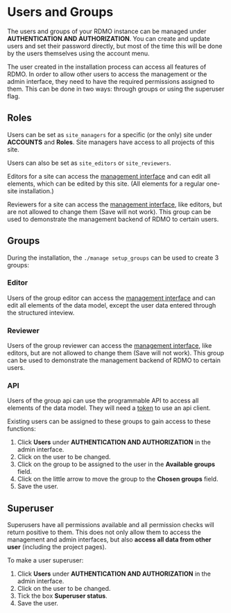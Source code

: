 # Users and Groups

The users and groups of your RDMO instance can be managed under **AUTHENTICATION AND AUTHORIZATION**. You can create and update users and set their password directly, but most of the time this will be done by the users themselves using the account menu.

The user created in the installation process can access all features of RDMO. In order to allow other users to access the management or the admin interface, they need to have the required permissions assigned to them. This can be done in two ways: through groups or using the superuser flag.

## Roles

Users can be set as `site_managers` for a specific (or the only) site under **ACCOUNTS** and **Roles**. Site managers have access to all projects of this site.

Users can also be set as `site_editors` or `site_reviewers`.

Editors for a site can access the [management interface](../management/index) and can edit all elements, which can be edited by this site. (All elements for a regular one-site installation.) 

Reviewers for a site can access the [management interface](../management/index), like editors, but are not allowed to change them (Save will not work). This group can be used to demonstrate the management backend of RDMO to certain users.

## Groups

During the installation, the `./manage setup_groups` can be used to create 3 groups:

### Editor
Users of the group editor can access the [management interface](../management/index) and can edit all elements of the data model, except the user data entered through the structured inteview.

### Reviewer
Users of the group reviewer can access the [management interface](../management/index), like editors, but are not allowed to change them (Save will not work). This group can be used to demonstrate the management backend of RDMO to certain users.

### API
Users of the group api can use the programmable API to access all elements of the data model. They will need a [token](../administration/api#authentication) to use an api client.

Existing users can be assigned to these groups to gain access to these functions:

1. Click **Users** under **AUTHENTICATION AND AUTHORIZATION** in the admin interface.
1. Click on the user to be changed.
1. Click on the group to be assigned to the user in the **Available groups** field.
1. Click on the little arrow to move the group to the **Chosen groups** field.
1. Save the user.

## Superuser

Superusers have all permissions available and all permission checks will return positive to them. This does not only allow them to access the management and admin interfaces, but also **access all data from other user** (including the project pages).

To make a user superuser:

1. Click **Users** under **AUTHENTICATION AND AUTHORIZATION** in the admin interface.
1. Click on the user to be changed.
1. Tick the box **Superuser status**.
1. Save the user.
